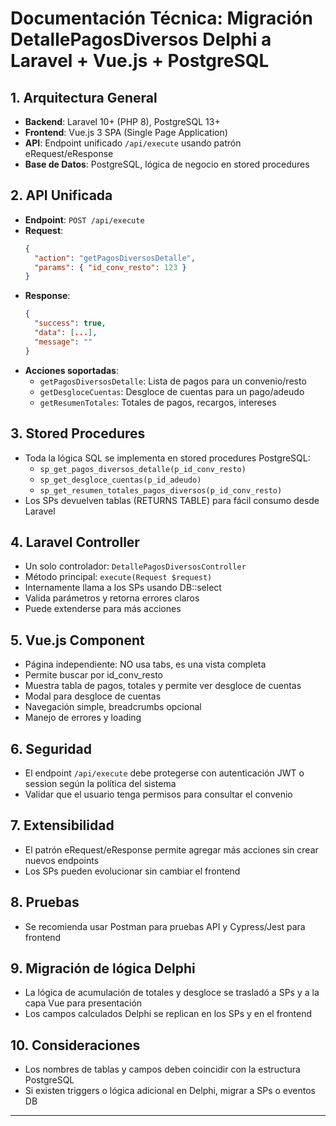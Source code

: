 # Documentación Técnica: Migración DetallePagosDiversos Delphi a Laravel + Vue.js + PostgreSQL

## 1. Arquitectura General
- **Backend**: Laravel 10+ (PHP 8), PostgreSQL 13+
- **Frontend**: Vue.js 3 SPA (Single Page Application)
- **API**: Endpoint unificado `/api/execute` usando patrón eRequest/eResponse
- **Base de Datos**: PostgreSQL, lógica de negocio en stored procedures

## 2. API Unificada
- **Endpoint**: `POST /api/execute`
- **Request**:
  ```json
  {
    "action": "getPagosDiversosDetalle",
    "params": { "id_conv_resto": 123 }
  }
  ```
- **Response**:
  ```json
  {
    "success": true,
    "data": [...],
    "message": ""
  }
  ```
- **Acciones soportadas**:
  - `getPagosDiversosDetalle`: Lista de pagos para un convenio/resto
  - `getDesgloceCuentas`: Desgloce de cuentas para un pago/adeudo
  - `getResumenTotales`: Totales de pagos, recargos, intereses

## 3. Stored Procedures
- Toda la lógica SQL se implementa en stored procedures PostgreSQL:
  - `sp_get_pagos_diversos_detalle(p_id_conv_resto)`
  - `sp_get_desgloce_cuentas(p_id_adeudo)`
  - `sp_get_resumen_totales_pagos_diversos(p_id_conv_resto)`
- Los SPs devuelven tablas (RETURNS TABLE) para fácil consumo desde Laravel

## 4. Laravel Controller
- Un solo controlador: `DetallePagosDiversosController`
- Método principal: `execute(Request $request)`
- Internamente llama a los SPs usando DB::select
- Valida parámetros y retorna errores claros
- Puede extenderse para más acciones

## 5. Vue.js Component
- Página independiente: NO usa tabs, es una vista completa
- Permite buscar por id_conv_resto
- Muestra tabla de pagos, totales y permite ver desgloce de cuentas
- Modal para desgloce de cuentas
- Navegación simple, breadcrumbs opcional
- Manejo de errores y loading

## 6. Seguridad
- El endpoint `/api/execute` debe protegerse con autenticación JWT o session según la política del sistema
- Validar que el usuario tenga permisos para consultar el convenio

## 7. Extensibilidad
- El patrón eRequest/eResponse permite agregar más acciones sin crear nuevos endpoints
- Los SPs pueden evolucionar sin cambiar el frontend

## 8. Pruebas
- Se recomienda usar Postman para pruebas API y Cypress/Jest para frontend

## 9. Migración de lógica Delphi
- La lógica de acumulación de totales y desgloce se trasladó a SPs y a la capa Vue para presentación
- Los campos calculados Delphi se replican en los SPs y en el frontend

## 10. Consideraciones
- Los nombres de tablas y campos deben coincidir con la estructura PostgreSQL
- Si existen triggers o lógica adicional en Delphi, migrar a SPs o eventos DB

---
